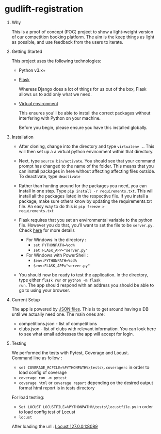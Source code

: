 # gudlift-registration

1. Why


    This is a proof of concept (POC) project to show a light-weight version of our competition booking platform. The aim is the keep things as light as possible, and use feedback from the users to iterate.

2. Getting Started

    This project uses the following technologies:

    * Python v3.x+

    * [Flask](https://flask.palletsprojects.com/en/1.1.x/)

        Whereas Django does a lot of things for us out of the box, Flask allows us to add only what we need. 
     

    * [Virtual environment](https://virtualenv.pypa.io/en/stable/installation.html)

        This ensures you'll be able to install the correct packages without interfering with Python on your machine.

        Before you begin, please ensure you have this installed globally. 


3. Installation

    - After cloning, change into the directory and type <code>virtualenv .</code>. This will then set up a a virtual python environment within that directory.

    - Next, type <code>source bin/activate</code>. You should see that your command prompt has changed to the name of the folder. This means that you can install packages in here without affecting affecting files outside. To deactivate, type <code>deactivate</code>

    - Rather than hunting around for the packages you need, you can install in one step. Type <code>pip install -r requirements.txt</code>. This will install all the packages listed in the respective file. If you install a package, make sure others know by updating the requirements.txt file. An easy way to do this is <code>pip freeze > requirements.txt</code>

    - Flask requires that you set an environmental variable to the python file. However you do that, you'll want to 
      set the file to be <code>server.py</code>. Check [here](https://flask.palletsprojects.com/en/1.1.x/quickstart/#a-minimal-application) for more details 
      - For Windows in the directory : 
        - `set PYTHONPATH=%cd%` 
        - `set FLASK_APP="server.py"` 
      - For Windows with PowerShell : 
        - `$env:PYTHONPATH=%cd%` 
        - `$env:FLASK_APP="server.py"` 

    - You should now be ready to test the application. In the directory, type either <code>flask run</code> or <code>python -m flask run</code>. The app should respond with an address you should be able to go to using your browser.

4. Current Setup

    The app is powered by [JSON files](https://www.tutorialspoint.com/json/json_quick_guide.htm). This is to get around having a DB until we actually need one. The main ones are:
     
    * competitions.json - list of competitions
    * clubs.json - list of clubs with relevant information. You can look here to see what email addresses the app will accept for login.

5. Testing

    We performed the tests with Pytest, Coverage and Locust.  
    Command line as follow :  
    * `set COVERAGE_RCFILE=%PYTHONPATH%\tests\.coveragerc` in order to load config of coverage
    * `coverage run -m pytest`
    * `coverage html` or `coverage report` depending on the desired output format html report is in tests directory
    
    For load testing:
    * `Set LOCUST_LOCUSTFILE=%PYTHONPATH%\tests\locustfile.py`    in order to load config test of Locust
    * `locust`
    
    After loading the url : [Locust 127.0.0.1:8089](http://127.0.0.1:8089)


